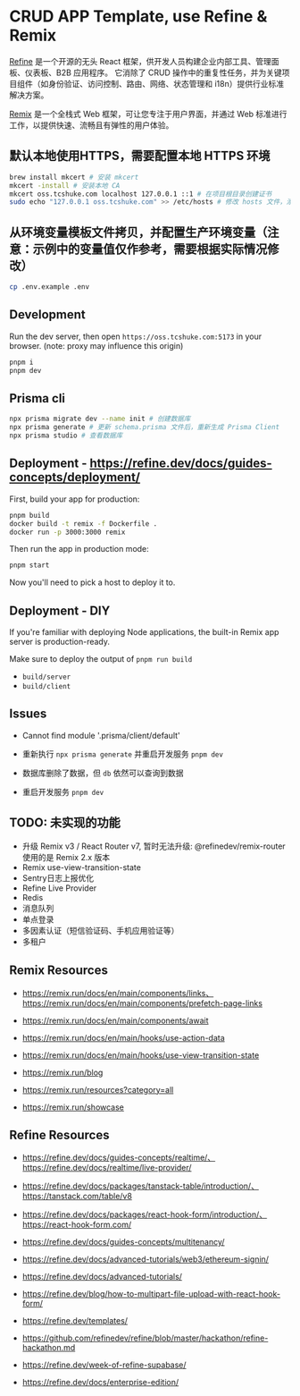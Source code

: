 # CRUD APP Template, use Refine & Remix

[Refine](https://refine.dev/) 是一个开源的无头 React 框架，供开发人员构建企业内部工具、管理面板、仪表板、B2B 应用程序。
它消除了 CRUD 操作中的重复性任务，并为关键项目组件（如身份验证、访问控制、路由、网络、状态管理和 i18n）提供行业标准解决方案。

[Remix](https://remix.run/) 是一个全栈式 Web 框架，可让您专注于用户界面，并通过 Web 标准进行工作，以提供快速、流畅且有弹性的用户体验。

## 默认本地使用HTTPS，需要配置本地 HTTPS 环境

```sh
brew install mkcert # 安装 mkcert
mkcert -install # 安装本地 CA
mkcert oss.tcshuke.com localhost 127.0.0.1 ::1 # 在项目根目录创建证书
sudo echo "127.0.0.1 oss.tcshuke.com" >> /etc/hosts # 修改 hosts 文件，添加本地域名映射
```

## 从环境变量模板文件拷贝，并配置生产环境变量（注意：示例中的变量值仅作参考，需要根据实际情况修改）

```sh
cp .env.example .env
```

## Development

Run the dev server, then open `https://oss.tcshuke.com:5173` in your browser. (note: proxy may influence this origin)

```sh
pnpm i
pnpm dev
```

## Prisma cli

```sh
npx prisma migrate dev --name init # 创建数据库
npx prisma generate # 更新 schema.prisma 文件后，重新生成 Prisma Client
npx prisma studio # 查看数据库
```

## Deployment - https://refine.dev/docs/guides-concepts/deployment/

First, build your app for production:

```sh
pnpm build
docker build -t remix -f Dockerfile .
docker run -p 3000:3000 remix
```

Then run the app in production mode:

```sh
pnpm start
```

Now you'll need to pick a host to deploy it to.

## Deployment - DIY

If you're familiar with deploying Node applications, the built-in Remix app server is production-ready.

Make sure to deploy the output of `pnpm run build`

- `build/server`
- `build/client`

## Issues

- Cannot find module '.prisma/client/default'
- 重新执行 `npx prisma generate` 并重启开发服务 `pnpm dev`

- 数据库删除了数据，但 `db` 依然可以查询到数据
- 重启开发服务 `pnpm dev`

## TODO: 未实现的功能

- 升级 Remix v3 / React Router v7, 暂时无法升级: @refinedev/remix-router 使用的是 Remix 2.x 版本
- Remix use-view-transition-state
- Sentry日志上报优化
- Refine Live Provider
- Redis
- 消息队列
- 单点登录
- 多因素认证（短信验证码、手机应用验证等）
- 多租户

## Remix Resources

- https://remix.run/docs/en/main/components/links、https://remix.run/docs/en/main/components/prefetch-page-links
- https://remix.run/docs/en/main/components/await
- https://remix.run/docs/en/main/hooks/use-action-data
- https://remix.run/docs/en/main/hooks/use-view-transition-state

- https://remix.run/blog
- https://remix.run/resources?category=all
- https://remix.run/showcase

## Refine Resources

- https://refine.dev/docs/guides-concepts/realtime/、https://refine.dev/docs/realtime/live-provider/

- https://refine.dev/docs/packages/tanstack-table/introduction/、https://tanstack.com/table/v8
- https://refine.dev/docs/packages/react-hook-form/introduction/、https://react-hook-form.com/

- https://refine.dev/docs/guides-concepts/multitenancy/
- https://refine.dev/docs/advanced-tutorials/web3/ethereum-signin/
- https://refine.dev/docs/advanced-tutorials/
- https://refine.dev/blog/how-to-multipart-file-upload-with-react-hook-form/
- https://refine.dev/templates/
- https://github.com/refinedev/refine/blob/master/hackathon/refine-hackathon.md
- https://refine.dev/week-of-refine-supabase/
- https://refine.dev/docs/enterprise-edition/
